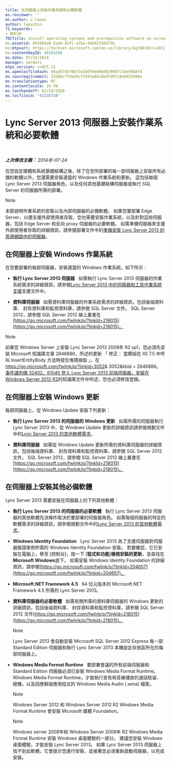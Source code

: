 ```yaml
---
title: 在伺服器上安裝作業系統和必要軟體
ms.reviewer: ''
ms.author: v-lanac
author: lanachin
f1.keywords:
- NOCSH
TOCTitle: Install operating systems and prerequisite software on servers
ms:assetid: 055991e0-5aeb-43fc-a7ba-d4b02316d73b
ms:mtpsurl: https://technet.microsoft.com/en-us/library/Gg398103(v=OCS.15)
ms:contentKeyID: 48183288
ms.date: 07/24/2014
manager: serdars
mtps_version: v=OCS.15
ms.openlocfilehash: 69ad97d578073e2b0f9ed08d929007c33e59b8fd
ms.sourcegitcommit: 33db8c7febd4cf1591e8dcbbdfd6fc8e8925896e
ms.translationtype: MT
ms.contentlocale: zh-TW
ms.lasthandoff: 02/19/2020
ms.locfileid: "42135710"
---
```

<div data-xmlns="http://www.w3.org/1999/xhtml">

<div class="topic" data-xmlns="http://www.w3.org/1999/xhtml" data-msxsl="urn:schemas-microsoft-com:xslt" data-cs="http://msdn.microsoft.com/">

<div data-asp="https://msdn2.microsoft.com/asp">

# <a name="install-operating-systems-and-prerequisite-software-on-servers-for-lync-server-2013"></a>Lync Server 2013 伺服器上安裝作業系統和必要軟體

</div>

<div id="mainSection">

<div id="mainBody">

<span> </span>

_**上次修改主題：** 2014年-07-24_

在您設定硬體和系統基礎結構之後，除了在您所部署的每一部伺服器上安裝所有必備的軟體以外，您還需要安裝適當的 Windows 作業系統和更新。 這包括每個 Lync Server 2013 伺服器角色，以及任何其他基礎結構伺服器或執行 SQL Server 的伺服器所需的部署。

<div>


> [!NOTE]
> 本節說明作業系統的安裝以及內部伺服器的必備軟體。 如果您要部署 Edge Server，以便支援外部使用者存取，您也需要安裝作業系統，以及針對這些伺服器，包括 Edge Server 和反向 proxy 伺服器的必要軟體。 如需準備伺服器來支援外部使用者存取的詳細資訊，請參閱部署文件中的<A href="lync-server-2013-preparing-for-installation-of-servers-in-the-perimeter-network.md">準備安裝 Lync Server 2013 的周邊網路中的伺服器</A>。



</div>

<div>

## <a name="install-windows-operating-systems-on-servers"></a>在伺服器上安裝 Windows 作業系統

在您要部署的每部伺服器，安裝適當的 Windows 作業系統，如下所示：

  - **執行 Lync Server 2013 伺服器**   如需執行 Lync Server 2013 伺服器的作業系統需求的詳細資訊，請參閱[Lync Server 2013 中的伺服器和工具作業系統支援](lync-server-2013-server-and-tools-operating-system-support.md)支援文件中。

  - **資料庫伺服器**   如需資料庫伺服器的作業系統需求的詳細資訊，包括後端資料庫、 封存資料庫和監控資料庫，請參閱 SQL Server 文件。 SQL Server 2012，請參閱 SQL Server 2012 線上叢書在[https://go.microsoft.com/fwlink/p/?linkId=218015](https://go.microsoft.com/fwlink/p/?linkid=218015)。

<div>


> [!NOTE]
> 如果您 Windows Server 上安裝 Lync Server 2013&nbsp;2008年&nbsp;R2 sp1，您必須先安裝 Microsoft 知識庫文章 2646886，所述的更新 「 修正： 當模組在 IIS 7.5 中呼叫 InsertEntityBody 方法時發生堆積損毀 」，在<A class=uri href="https://go.microsoft.com/fwlink/p/?linkid=3052%26kbid=2646886">https://go.microsoft.com/fwlink/p/?linkid=3052&amp; 3052&kbid = 2646886</A>。<BR><A href="https://go.microsoft.com/fwlink/p/?linkid=506893">事件識別碼 32402，61045 登入 Lync Server 2013 前端伺服器，安裝在 Windows Server 2012 R2</A>的知識庫文件中所述，您也必須修改登錄。



</div>

</div>

<div>

## <a name="install-windows-update-on-servers"></a>在伺服器上安裝 Windows 更新

每部伺服器上，從 Windows Update 安裝下列更新：

  - **執行 Lync Server 2013 的伺服器的 Windows 更新**   如需所需的伺服器執行 Lync Server 2013 中，從 Windows Update 更新的詳細資訊請參閱規劃文件中的[Lync Server 2013 的其他軟體需求](lync-server-2013-additional-software-requirements.md)。

  - **資料庫伺服器**   如需從 Windows Update 更新所需的資料庫伺服器的詳細資訊，包括後端資料庫、 封存資料庫和監控資料庫，請參閱 SQL Server 2012 文件。 SQL Server 2012，請參閱 SQL Server 2012 線上叢書在[https://go.microsoft.com/fwlink/p/?linkId=218015](https://go.microsoft.com/fwlink/p/?linkid=218015)。

</div>

<div>

## <a name="install-other-prerequisite-software-on-servers"></a>在伺服器上安裝其他必備軟體

Lync Server 2013 需要安裝在伺服器上的下列其他軟體：

  - **執行 Lync Server 2013 的伺服器的必要軟體**   執行 Lync Server 2013 伺服器的其他軟體先決條件取決於要部署的伺服器角色。 如需每個伺服器的特定的軟體需求的詳細資訊，請參閱規劃文件中的[Lync Server 2013 的其他軟體需求](lync-server-2013-additional-software-requirements.md)。

  - **Windows Identity Foundation**   Lync Server 2013 為了支援伺服器對伺服器驗證案例所需的 Windows Identity Foundation 安裝。 若要確認，它已安裝在電腦上，移至 [控制台]，按一下 [**程式和功能**]**檢視安裝的更新**，並尋找在**Microsoft Windows**底下。 如需安裝 Windows Identity Foundation 的詳細資訊，請參閱[https://go.microsoft.com/fwlink/p/?linkId=204657](https://go.microsoft.com/fwlink/p/?linkid=204657)。

  - **Microsoft.NET Framework 4.5**   64 位元版本的 Microsoft.NET Framework 4.5 所需的 Lync Server 2013。

  - **資料庫伺服器的必要軟體**   如需有關所需的資料庫伺服器的 Windows 更新的詳細資訊，包括後端資料庫、 封存資料庫和監控資料庫，請參閱 SQL Server 2012 文件[https://go.microsoft.com/fwlink/p/?linkId=218015](https://go.microsoft.com/fwlink/p/?linkid=218015)。
    
    <div>
    

    > [!NOTE]
    > Lync Server 2013 會自動安裝 Microsoft SQL Server 2012 Express 每一部 Standard Edition 伺服器和執行 Lync Server 2013 本機設定存放區所在的每部伺服器上。

    
    </div>

  - **Windows Media Format Runtime**   要部署會議的所有前端伺服器和 Standard Edition 伺服器必須已安裝 Windows Media Format Runtime。 Windows Media Format Runtime，才能執行宣告和音樂播放的通話駐留、 總機，以及回應群組應用程式的 Windows Media Audio (.wma) 檔案。
    
    <div>
    

    > [!NOTE]
    > Windows Server 2012 和 Windows Server 2012 R2 Windows Media Format Runtime 會安裝 Microsoft 媒體 Foundation。

    
    </div>
    
    <div>
    

    > [!NOTE]
    > Windows server&nbsp;2008年和 Windows Server&nbsp;2008年&nbsp;R2 Windows Media Format Runtime 安裝 Windows 桌面體驗的一部分。 建議您安裝 Windows 桌面體驗，才能安裝 Lync Server 2013。 如果 Lync Server 2013 伺服器上找不到此軟體，它會提示您進行安裝，並接著您必須重新啟動伺服器，以完成安裝。

    
    </div>

</div>

</div>

<span> </span>

</div>

</div>

</div>

